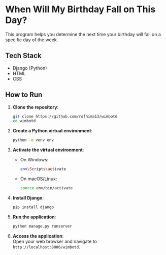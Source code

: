 # When Will My Birthday Fall on This Day?

This program helps you determine the next time your birthday will fall on a specific day of the week.

## Tech Stack
- Django (Python)
- HTML
- CSS

## How to Run
1. **Clone the repository**:  
   ```bash
   git clone https://github.com/rofhima13/wimbotd
   cd wimbotd
   ```
   
2. **Create a Python virtual environment**:  
   ```bash
   python -m venv env
   ```

3. **Activate the virtual environment**:  
   - On Windows:  
     ```bash
     env\Scripts\activate
     ```
   - On macOS/Linux:  
     ```bash
     source env/bin/activate
     ```

4. **Install Django**:  
   ```bash
   pip install django
   ```

5. **Run the application**:  
   ```bash
   python manage.py runserver
   ```

6. **Access the application**:  
   Open your web browser and navigate to `http://localhost:8000/wimbotd`.
